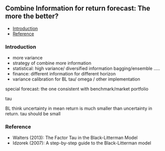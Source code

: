 #

## Combine Information for return forecast: The more the better?


- [Introduction](#introduction)
- [Reference](#ref)



### Introduction <a name="introduction"></a>


- more variance
- strategy of combine more information
- statistical: high variance/ diversified information bagging/ensemble .....
- finance: different information for different horizon
- variance calibration for BL tau/ omega / other implementation


special forecast: the one consistent with benchmark/market portfolio

tau

BL think uncertainty in mean return is much smaller than uncertainty in return. tau should be small

### Reference <a name="ref"></a>

- Walters (2013): The Factor Tau in the Black-Litterman Model
- Idzorek (2007): A step-by-step guide to the Black-Litterman model
